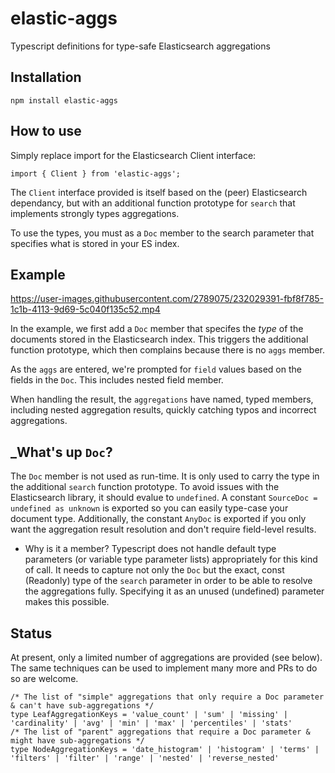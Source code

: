# elastic-aggs
Typescript definitions for type-safe Elasticsearch aggregations

## Installation
```
npm install elastic-aggs
```

## How to use
Simply replace import for the Elasticsearch Client interface:
```
import { Client } from 'elastic-aggs';
```
The `Client` interface provided is itself based on the (peer) Elasticsearch dependancy, but with an additional function prototype for `search` that implements strongly types aggregations.

To use the types, you must as a `Doc` member to the search parameter that specifies what is stored in your ES index.

## Example
https://user-images.githubusercontent.com/2789075/232029391-fbf8f785-1c1b-4113-9d69-5c040f135c52.mp4

In the example, we first add a `Doc` member that specifes the _type_ of the documents stored in the Elasticsearch index. This triggers the additional function prototype, which then complains because there is no `aggs` member.

As the `aggs` are entered, we're prompted for `field` values based on the fields in the `Doc`. This includes nested field member.

When handling the result, the `aggregations` have named, typed members, including nested aggregation results, quickly catching typos and incorrect aggregations.

## _What's up `Doc`?
The `Doc` member is not used as run-time. It is only used to carry the type in the additional `search` function prototype. To avoid issues with the Elasticsearch library, it should evalue to `undefined`. A constant `SourceDoc = undefined as unknown` is exported so you can easily type-case your document type. Additionally, the constant `AnyDoc` is exported if you only want the aggregation result resolution and don't require field-level results.

* Why is it a member?
Typescript does not handle default type parameters (or variable type parameter lists) appropriately for this kind of call. It needs to capture not only the `Doc` but the exact, const (Readonly) type of the `search` parameter in order to be able to resolve the aggregations fully. Specifying it as an unused (undefined) parameter makes this possible.

## Status
At present, only a limited number of aggregations are provided (see below). The same techniques can be used to implement many more and PRs to do so are welcome.

```
/* The list of "simple" aggregations that only require a Doc parameter & can't have sub-aggregations */
type LeafAggregationKeys = 'value_count' | 'sum' | 'missing' | 'cardinality' | 'avg' | 'min' | 'max' | 'percentiles' | 'stats'
/* The list of "parent" aggregations that require a Doc parameter & might have sub-aggregations */
type NodeAggregationKeys = 'date_histogram' | 'histogram' | 'terms' | 'filters' | 'filter' | 'range' | 'nested' | 'reverse_nested'
```


